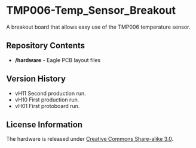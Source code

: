 TMP006-Temp_Sensor_Breakout
===========================

A breakout board that allows easy use of the TMP006 temperature sensor.

Repository Contents
-------------------

* **/hardware** - Eagle PCB layout files

Version History
---------------
* vH11 Second production run.
* vH10 First production run.
* vH01 First protoboard run.

License Information
-------------------

The hardware is released under [Creative Commons Share-alike 3.0](http://creativecommons.org/licenses/by-sa/3.0/).  
